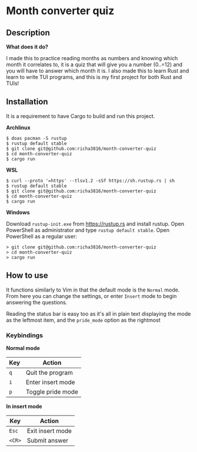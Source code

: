 # Month converter quiz

## Description

**What does it do?**

I made this to practice reading months as numbers and knowing which month it correlates to, it is a quiz that will give you a number (0..=12) and you will have to answer which month it is. I also made this to learn Rust and learn to write TUI programs, and this is my first project for both Rust and TUIs!

## Installation

It is a requirement to have Cargo to build and run this project.

**Archlinux**
```
$ doas pacman -S rustup
$ rustup default stable
$ git clone git@github.com:richa3816/month-converter-quiz
$ cd month-converter-quiz
$ cargo run
```

**WSL**
```
$ curl --proto '=https' --tlsv1.2 -sSf https://sh.rustup.rs | sh
$ rustup default stable
$ git clone git@github.com:richa3816/month-converter-quiz
$ cd month-converter-quiz
$ cargo run
```

**Windows**

Download `rustup-init.exe` from https://rustup.rs and install rustup.
Open PowerShell as administrator and type `rustup default stable`.
Open PowerShell as a regular user:
```
> git clone git@github.com:richa3816/month-converter-quiz
> cd month-converter-quiz
> cargo run
```

## How to use

It functions similarly to Vim in that the default mode is the `Normal` mode. From here you can change the settings, or enter `Insert` mode to begin answering the questions.

Reading the status bar is easy too as it's all in plain text displaying the mode as the leftmost item, and the `pride_mode` option as the rightmost

### Keybindings

**Normal mode**

| Key | Action            |
| --- | ----------------- |
| `q` | Quit the program  |
| `i` | Enter insert mode |
| `p` | Toggle pride mode |

**In insert mode**

| Key    | Action          |
| ------ | --------------- |
| `Esc`  | Exit insert mode|
| `<CR>` | Submit answer   |

